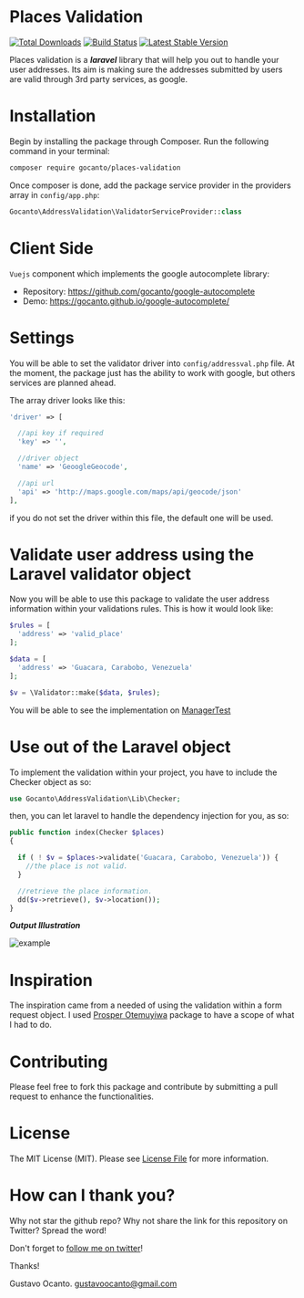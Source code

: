 # Places Validation

<a href="https://packagist.org/packages/gocanto/places-validation"><img src="https://img.shields.io/packagist/dt/gocanto/places-validation.svg" alt="Total Downloads"></a>
<a href="https://travis-ci.org/gocanto/places-validation"><img src="https://travis-ci.org/gocanto/places-validation.svg" alt="Build Status"></a>
<a href="https://packagist.org/packages/gocanto/places-validation"><img src="https://img.shields.io/packagist/v/gocanto/places-validation.svg" alt="Latest Stable Version"></a>


Places validation is a ***laravel*** library that will help you out to handle your user addresses. Its aim is making sure the addresses submitted by users are valid through 3rd party services, as google.

# Installation

Begin by installing the package through Composer. Run the following command in your terminal:

```bash
composer require gocanto/places-validation
```

Once composer is done, add the package service provider in the providers array in `config/app.php`:

```php
Gocanto\AddressValidation\ValidatorServiceProvider::class
```


# Client Side

```Vuejs``` component which implements the google autocomplete library:

* Repository: <a href="https://github.com/gocanto/google-autocomplete" _target="blank">https://github.com/gocanto/google-autocomplete</a>
* Demo: <a href="https://gocanto.github.io/google-autocomplete/" _target="blank">https://gocanto.github.io/google-autocomplete/</a>


# Settings

You will be able to set the validator driver into ```config/addressval.php``` file. At the moment, the package just has the ability to work with google, but others services are planned ahead.


The array driver looks like this:
```php
'driver' => [

  //api key if required
  'key' => '',

  //driver object
  'name' => 'GeoogleGeocode',

  //api url
  'api' => 'http://maps.google.com/maps/api/geocode/json'
],
```

if you do not set the driver within this file, the default one will be used.


# Validate user address using the Laravel validator object

Now you will be able to use this package to validate the user address information within your validations rules. This is how it would look like:

```php
$rules = [
  'address' => 'valid_place'
];

$data = [
  'address' => 'Guacara, Carabobo, Venezuela'
];

$v = \Validator::make($data, $rules);
```

You will be able to see the implementation on <a href="https://github.com/gocanto/places-validation/blob/master/tests/ManagerTest.php#L30-L57" target="_blank">ManagerTest</a>


# Use out of the Laravel object

To implement the validation within your project, you have to include the Checker object as so:
```php
use Gocanto\AddressValidation\Lib\Checker;
```


then, you can let laravel to handle the dependency injection for you, as so:
```php
public function index(Checker $places)
{

  if ( ! $v = $places->validate('Guacara, Carabobo, Venezuela')) {
    //the place is not valid.
  }

  //retrieve the place information.
  dd($v->retrieve(), $v->location());
}
```


***Output Illustration***

![example](https://github.com/gocanto/places-validation/blob/dev/src/Examples/google-output.png)


# Inspiration

The inspiration came from a needed of using the validation within a form request object. I used [Prosper Otemuyiwa](https://github.com/unicodeveloper/laravel-password) package to have a scope of what I had to do.


# Contributing

Please feel free to fork this package and contribute by submitting a pull request to enhance the functionalities.


# License

The MIT License (MIT). Please see [License File](LICENSE.md) for more information.


# How can I thank you?
Why not star the github repo? Why not share the link for this repository on Twitter? Spread the word!


Don't forget to [follow me on twitter](https://twitter.com/gocanto)!

Thanks!

Gustavo Ocanto.
gustavoocanto@gmail.com



